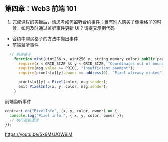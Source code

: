 ## 第四章：Web3 前端 101

1. 完成课程的实操后，请思考如何监听合约事件；当有别人购买了像素格子的时候，如何及时通过监听事件更新 UI ? 请提交示例代码

- 合约中购买格子的方法中抛出事件
- 前端监听事件

```ts
  // 购买格子
    function mint(uint256 x, uint256 y, string memory color) public payable {
      require(x < GRID_SIZE && y < GRID_SIZE, "Coordinates out of bounds");
      require(msg.value >= PRICE, "Insufficient payment");
      require(pixels[x][y].owner == address(0), "Pixel already minted");

      pixels[x][y] = Pixel(color, msg.sender);
      emit PixelInfo(x, y, color, msg.sender);
    }
```

前端监听事件

```ts
contract.on("PixelInfo", (x, y, color, owner) => {
  console.log("Pixel info:", { x, y, color, owner });
  // 执行更新逻辑
});
```

https://youtu.be/Sx6MsUOW9iM
